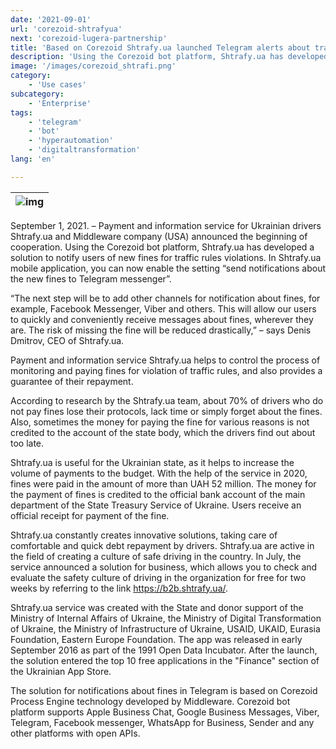```yaml
---
date: '2021-09-01'
url: 'corezoid-shtrafyua'
next: 'corezoid-lugera-partnership'
title: 'Based on Corezoid Shtrafy.ua launched Telegram alerts about traffic violation tickets'
description: 'Using the Corezoid bot platform, Shtrafy.ua has developed a solution to notify users of new fines for traffic rules violations.'
image: '/images/corezoid_shtrafi.png'
category:
    - 'Use cases'
subcategory:
	- 'Enterprise'
tags:
    - 'telegram'
    - 'bot'
    - 'hyperautomation'
    - 'digitaltransformation'
lang: 'en'

---
```

| ![img](/images/corezoid_shtrafi.png) |
| :---: |

September 1, 2021. – Payment and information service for Ukrainian drivers Shtrafy.ua and Middleware company (USA) announced the beginning of cooperation. Using the Corezoid bot platform, Shtrafy.ua has developed a solution to notify users of new fines for traffic rules violations. In Shtrafy.ua mobile application, you can now enable the setting “send notifications about the new fines to Telegram messenger”.

“The next step will be to add other channels for notification about fines, for example, Facebook Messenger, Viber and others. This will allow our users to quickly and conveniently receive messages about fines, wherever they are. The risk of missing the fine will be reduced drastically,” – says Denis Dmitrov, CEO of Shtrafy.ua.

Payment and information service Shtrafy.ua helps to control the process of monitoring and paying fines for violation of traffic rules, and also provides a guarantee of their repayment.

According to research by the Shtrafy.ua team, about 70% of drivers who do not pay fines lose their protocols, lack time or simply forget about the fines. Also, sometimes the money for paying the fine for various reasons is not credited to the account of the state body, which the drivers find out about too late.

Shtrafy.ua is useful for the Ukrainian state, as it helps to increase the volume of payments to the budget. With the help of the service in 2020, fines were paid in the amount of more than UAH 52 million. The money for the payment of fines is credited to the official bank account of the main department of the State Treasury Service of Ukraine. Users receive an official receipt for payment of the fine.

Shtrafy.ua constantly creates innovative solutions, taking care of comfortable and quick debt repayment by drivers. Shtrafy.ua are active in the field of creating a culture of safe driving in the country. In July, the service announced a solution for business, which allows you to check and evaluate the safety culture of driving in the organization for free for two weeks by referring to the link <https://b2b.shtrafy.ua/>.

Shtrafy.ua service was created with the State and donor support of the Ministry of Internal Affairs of Ukraine, the Ministry of Digital Transformation of Ukraine, the Ministry of Infrastructure of Ukraine, USAID, UKAID, Eurasia Foundation, Eastern Europe Foundation. The app was released in early September 2016 as part of the 1991 Open Data Incubator. After the launch, the solution entered the top 10 free applications in the "Finance" section of the Ukrainian App Store.

The solution for notifications about fines in Telegram is based on Corezoid Process Engine technology developed by Middleware. Corezoid bot platform supports Apple Business Chat, Google Business Messages, Viber, Telegram, Facebook messenger, WhatsApp for Business, Sender and any other platforms with open APIs.
